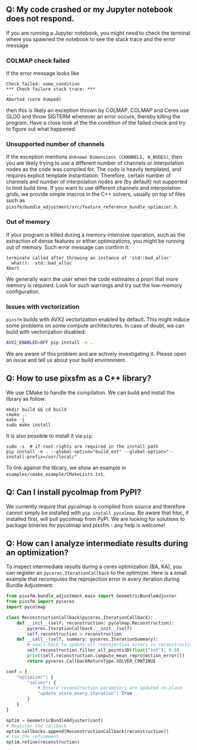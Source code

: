 ## Q: My code crashed or my Jupyter notebook does not respond.

If you are running a Jupyter notebook, you might need to check the terminal where you spawned the notebook to see the stack trace and the error message.

### COLMAP check failed

If the error message looks like
```
Check failed: some_condition
*** Check failure stack trace: ***
...
Aborted (core dumped)
```
then this is likely an exception thrown by COLMAP. COLMAP and Ceres use GLOG and throw SIGTERM whenever an error occurs, thereby killing the program. Have a close look at the the condition of the failed check and try to figure out what happened.

### Unsupported number of channels

If the exception mentions `Unknown Dimensions (CHANNELS, N_NODES)`, then you are likely trying to use a different number of channels or interpolation nodes as the code was compiled for. The code is heavily templated, and requires explicit template instantiation. Therefore, certain number of channels and number of interpolation nodes are (by default) not supported to limit build time. If you want to use different channels and interpolation grids, we provide simple macros in the C++ solvers, usually on top of files such as `pixsfm/bundle_adjustment/src/feature_reference_bundle_optimizer.h`.

### Out of memory

If your program is killed during a memory-intensive operation, such as the extraction of dense features or either optimizations, you might be running out of memory. Such error message can confirm it:
```
terminate called after throwing an instance of 'std::bad_alloc'
  what():  std::bad_alloc
Abort
```
We generally warn the user when the code estimates *a priori* that more memory is required. Look for such warnings and try out the low-memory configuration.

### Issues with vectorization

`pixsfm` builds with AVX2 vectorization enabled by default. This might induce some problems on some compute architectures. In case of doubt, we can build with vectorization disabled:

```bash
AVX2_ENABLED=OFF pip install -e .
```

We are aware of this problem and are actively investigating it. Please open an issue and tell us about your build environment.

## Q: How to use pixsfm as a C++ library?

We use CMake to handle the compilation. We can build and install the library as follow:
```
mkdir build && cd build
cmake ..
make -j
sudo make install
```

It is also possible to install it via `pip`:
```
sudo -s  # if root rights are required in the install path
pip install -e . --global-option="build_ext" --global-option="--install-prefix=/usr/local/"
```

To link against the library, we show an example in `examples/cmake_example/CMakeLists.txt`.

## Q: Can I install pycolmap from PyPI?

We currently require that pycolmap is compiled from source and therefore cannot simply be installed with `pip install pycolmap`. Be aware that hloc, if installed first, will pull pycolmap from PyPI. We are looking for solutions to package binaries for pycolmap and pixsfm - any help is welcome!

## Q: How can I analyze intermediate results during an optimization?

To inspect intermediate results during a ceres optimization (BA, KA), you can register an `pyceres.IterationCallback` to the optimizer. Here is a small example that recomputes the reprojection error in every iteration during Bundle Adjustment:

```python
from pixsfm.bundle_adjustment.main import GeometricBundleAdjuster
from pixsfm import pyceres
import pycolmap

class ReconstructionCallback(pyceres.IterationCallback):
    def __init__(self, reconstruction: pycolmap.Reconstruction):
        pyceres.IterationCallback.__init__(self)
        self.reconstruction = reconstruction
    def __call__(self, summary: pyceres.IterationSummary):
        # small hack to update all reprojection errors in reconstruction
        self.reconstruction.filter_all_points3D(float("inf"), 0.0)
        print(self.reconstruction.compute_mean_reprojection_error())
        return pyceres.CallbackReturnType.SOLVER_CONTINUE

conf = {
    "optimizer": {
        "solver": {
            # Ensure reconstruction parameters are updated in-place
            "update_state_every_iteration": True
        }
    }
}

optim = GeometricBundleAdjuster(conf)
# Register the callback
optim.callbacks.append(ReconstructionCallback(reconstruction))
# run the refinement
optim.refine(reconstruction)
```
